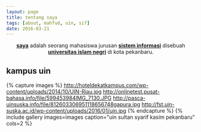 ```yaml
---
layout: page
title: tentang saya
tags: [about, mahfud, uin, sif]
date: 2016-03-21
---
```

    
<center><a href="http://tarikhulmahfudz.github.io"><b>saya</b></a> adalah seorang mahasiswa jurusan <a href="http://sif.uin-suska.ac.id/"><b>sistem informasi</b></a> disebuah <a href="http://uin-suska.ac.id/"><b>universitas islam negri</b></a> di kota pekanbaru.</center>



## kampus uin

{% capture images %}
    http://hoteldekatkampus.com/wp-content/uploads/2014/10/UIN-Riau.jpg
    http://onlinetest.pusat-bahasa.info/file/599453984IMG_7130.JPG
    http://pasca-uinsuska.info/file/812603306951118656748gapura.jpg
    http://fst.uin-suska.ac.id/wp-content/uploads/2016/01/uin.jpg
{% endcapture %}
{% include gallery images=images caption="uin sultan syarif kasim pekanbaru" cols=2 %}




